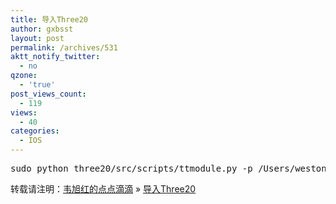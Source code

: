 ```yaml
---
title: 导入Three20
author: gxbsst
layout: post
permalink: /archives/531
aktt_notify_twitter:
  - no
qzone:
  - 'true'
post_views_count:
  - 119
views:
  - 40
categories:
  - IOS
---
```

<pre lang="c">sudo python three20/src/scripts/ttmodule.py -p /Users/weston/LearnIphone/Three20_hello/Three20_hello.xcodeproj:Three20_hello  Three20  -c Debug -c Release
</pre>

转载请注明：[韦旭红的点点滴滴][1] &raquo; [导入Three20][2]

 [1]: http://www.weixuhong.com
 [2]: http://www.weixuhong.com/archives/531